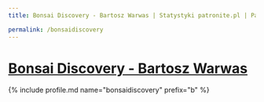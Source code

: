 ```yaml
---
title: Bonsai Discovery - Bartosz Warwas | Statystyki patronite.pl | Patromierz

permalink: /bonsaidiscovery
---
```


# [Bonsai Discovery - Bartosz Warwas](https://patronite.pl/bonsaidiscovery)

{% include profile.md name="bonsaidiscovery" prefix="b" %}
